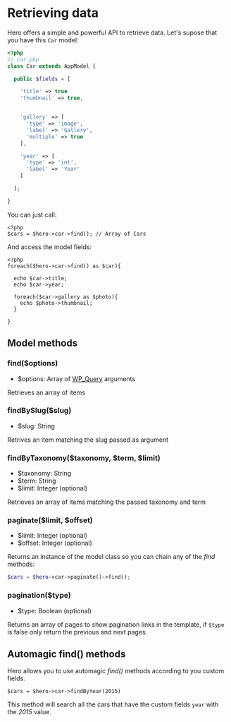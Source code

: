 # Retrieving data

Hero offers a simple and powerful API to retrieve data. Let's supose that you have this `Car` model:

```php
<?php
// car.php
class Car extends AppModel {

  public $fields = [

    'title' => true
    'thumbnail' => true,


    'gallery' => [
      'type' => 'image',
      'label' => 'Gallery',
      'multiple' => true
    ],

    'year' => [
      'type' => 'int',
      'label' => 'Year'
    ]

  ];

}
```

You can just call:

```
<?php
$cars = $hero->car->find(); // Array of Cars
```

And access the model fields:

```
<?php
foreach($hero->car->find() as $car){

  echo $car->title;
  echo $car->year;

  foreach($car->gallery as $photo){
    echo $photo->thumbnail;
  }

}
```

## Model methods

### find($options)

* $options: Array of [WP_Query](https://codex.wordpress.org/Class_Reference/WP_Query) arguments

Retrieves an array of items

### findBySlug($slug)

* $slug: String

Retrives an item matching the slug passed as argument

### findByTaxonomy($taxonomy, $term, $limit)

* $taxonomy: String
* $term: String
* $limit: Integer (optional)

Retrieves an array of items matching the passed taxonomy and term

### paginate($limit, $offset)

* $limit: Integer (optional)
* $offset: Integer (optional)

Returns an instance of the model class so you can chain any of the *find* methods:

```php
$cars = $hero->car->paginate()->find();
```

### pagination($type)

* $type: Boolean (optional)

Returns an array of pages to show pagination links in the template, if `$type` is false only return the previous and next pages.

## Automagic find() methods

Hero allows you to use automagic *find()* methods according to you custom fields.

```
$cars = $hero->car->findByYear(2015)
```

This method will search all the cars that have the custom fields `year` with the *2015* value.
